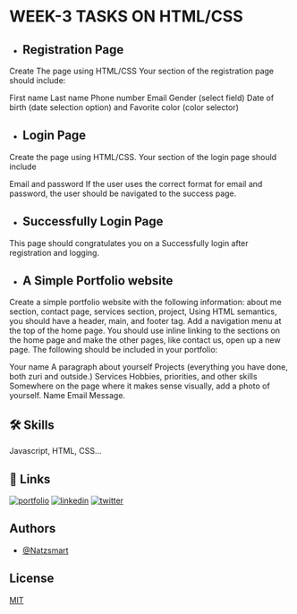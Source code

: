 
# WEEK-3 TASKS ON HTML/CSS

* ## Registration Page
Create The page using HTML/CSS
Your section of the registration page should include:

First name
Last name
Phone number
Email
Gender (select field)
Date of birth (date selection option) and 
Favorite color (color selector)
* ## Login Page
Create the page using HTML/CSS.
Your section of the login page should include

Email and
password
If the user uses the correct format for email and password, the user should be navigated to the success page.
* ## Successfully Login Page
This page should congratulates you on a Successfully login after registration and logging.



* ## A Simple Portfolio website

Create a simple portfolio website with the following information: about me section, contact page, services section, project, Using HTML semantics, you should have a header, main, and footer tag. Add a navigation menu at the top of the home page. You should use inline linking to the sections on the home page and make the other pages, like contact us, open up a new page.
      The following should be included in your portfolio: 

 Your name
A paragraph about yourself
Projects (everything you have done, both zuri and outside.)
Services 
Hobbies, priorities, and other skills
Somewhere on the page where it makes sense visually, add a photo of yourself.
Name
Email
Message.



## 🛠 Skills
Javascript, HTML, CSS...



## 🔗 Links
[![portfolio](https://img.shields.io/badge/my_portfolio-000?style=for-the-badge&logo=ko-fi&logoColor=blue)](https://github.com/Natzsmart/)
[![linkedin](https://img.shields.io/badge/linkedin-0A66C2?style=for-the-badge&logo=linkedin&logoColor=black)](https://www.linkedin.com/)
[![twitter](https://img.shields.io/badge/twitter-1DA1F2?style=for-the-badge&logo=twitter&logoColor=white)](https://twitter.com/Legendsmarto)



## Authors

- [@Natzsmart](https://www.github.com/Natzsmart)



## License

[MIT](https://choosealicense.com/licenses/mit/)
